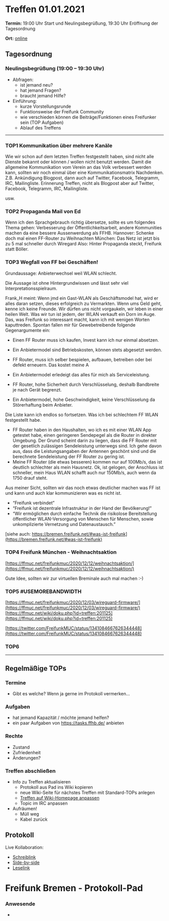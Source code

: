# Treffen 01.01.2021

**Termin:** 19:00 Uhr Start und Neulingsbegrüßung, 19:30 Uhr Eröffnung der Tagesordnung

**Ort:** [online](https://bremen.freifunk.net/to/videokonf)

## Tagesordnung
### Neulingsbegrüßung (19:00 – 19:30 Uhr)

- Abfragen:
    - ist jemand neu?
    - hat jemand Fragen?
    - braucht jemand Hilfe?
- Einführung:
    - kurze Vorstellungsrunde
    - Funktionsweise der Freifunk Community
    - wie verschieden können die Beiträge/Funktionen eines Freifunker sein (TOP Aufgaben)
    - Ablauf des Treffens

---
### TOP1 Kommunikation über mehrere Kanäle
Wie wir schon auf dem letzten Treffen festgestellt haben, sind nicht alle Dienste bekannt oder können / wollen nicht benutzt werden.
Damit die allgemeine Kommunikation vom Verein an das Volk verbessert werden kann, sollten wir noch einmal über eine Kommunikationsmatrix Nachdenken.
Z.B. Ankündigung Blogpost, dann auch auf Twitter, Facebook, Telegramm, IRC, Mailingliste.
Erinnerung Treffen, nicht als Blogpost aber auf Twitter, Facebook, Telegramm, IRC, Mailingliste.

usw.


### TOP2 Propaganda Mail von Ed
Wenn ich den Sprachgebrauch richtig übersetze, sollte es um folgendes Thema gehen:
Verbesserung der Öffentlichkeitsarbeit, andere Kommunities machen da eine bessere Aussenwerdung als FFHB.
Hannover: Schenke doch mal einen FF-Router zu Weihnachten
München: Das Netz ist jetzt bis zu 5 mal schneller durch Wiregard
Also: Hinter Propaganda steckt, Freifunk statt Böller.


### TOP3 Wegfall von FF bei Geschäften!
Grundaussage: Anbieterwechsel weil WLAN schlecht.

Die Aussage ist ohne Hintergrundwissen und lässt sehr viel Interpretationsspielraum.

Frank_H meint: Wenn jmd ein Gast-WLAN als Geschäftsmodel hat, wird er alles daran setzen, dieses erfolgreich zu Vermarkten.
Wenn ums Geld geht, kenne ich keine Freunde. Wir dürfen uns nicht vorgaukeln, wir leben in einer heilen Welt. Was wir tun ist jedem, der WLAN verkauft
ein Dorn im Auge. Das, was Freifunk so interessant macht, kann ich mit wenigen Worten kaputtreden.
Spontan fallen mir für Gewebetreibende folgende Gegenargumente ein:
- Einen FF Router muss ich kaufen, Invest kann ich nur einmal absetzen.
- Ein Anbietermodel sind Betriebskosten, können stets abgesetzt werden.

- FF Router, muss ich selber bespielen, aufbauen, betreiben  oder bei defekt erneuern. Das kostet meine A
- Ein Anbietermodel erledeigt das alles für mich als Serviceleistung.

- FF Router, hohe Sicherheit durch Verschlüsselung, deshalb Bandbreite je nach Gerät begrenzt.
- Ein Anbietermodel, hohe Geschwindigkeit, keine Verschlüsselung da Störerhaftung beim Anbieter.

Die Liste kann ich endlos so fortsetzen. Was ich bei schlechtem FF WLAN festgestellt habe.
- FF Router haben in den Haushalten, wo ich es mit einer WLAN App getestet habe, einen geringeren Sendepegel
  als die Router in direkter Umgebung. Der Grund scheint darin zu liegen, dass die FF Router mit der gesetlich zulässigen Sendeleistung unterwegs sind. Ich gehe davon aus, dass die Leistungsangaben der Antennen geschönt sind und die berechnete Sendeleistung der FF Router zu gering ist.
- Meine FF Router (die etwas besseren) kommen nur auf 100Mb/s, das ist deutlich schlechter als mein Hausnetz. Ok, ist gelogen, der Anschluss ist schneller, mein Haus WLAN schafft auch nur 150Mb/s, auch wenn da 1750 drauf steht. 

Aus meiner Sicht, sollten wir das noch etwas deutlicher machen was FF ist und kann und auch klar kommunizieren was es nicht ist.
- “Freifunk verbindet”
- “Freifunk ist dezentrale Infrastruktur in der Hand der Bevölkerung!”
- “Wir ermöglichen durch einfache Technik die risikolose Bereitstellung öffentlicher WLAN-Versorgung von Menschen für Menschen, sowie unkomplizierte Vernetzung und Datenaustausch.” 

[siehe auch: https://bremen.freifunk.net/#was-ist-freifunk](https://bremen.freifunk.net/#was-ist-freifunk)

### TOP4 Freifunk München - Weihnachtsaktion
[https://ffmuc.net/freifunkmuc/2020/12/12/weihnachtsaktion/](https://ffmuc.net/freifunkmuc/2020/12/12/weihnachtsaktion/)

Gute Idee, sollten wir zur virtuellen Breminale auch mal machen :-)

### TOP5 #USEMOREBANDWIDTH
[https://ffmuc.net/freifunkmuc/2020/12/03/wireguard-firmware/](https://ffmuc.net/freifunkmuc/2020/12/03/wireguard-firmware/)
[https://ffmuc.net/wiki/doku.php?id=treffen:201125](https://ffmuc.net/wiki/doku.php?id=treffen:201125)

[https://twitter.com/FreifunkMUC/status/1341084667626344448](https://twitter.com/FreifunkMUC/status/1341084667626344448)

### TOP6



---
## Regelmäßige TOPs

### Termine

- Gibt es welche? Wenn ja gerne im Protokoll vermerken...

### Aufgaben

- hat jemand Kapazität / möchte jemand helfen?
- ein paar Aufgaben von https://tasks.ffhb.de/ anbieten

### Rechte

- Zustand
- Zufriedenheit
- Änderungen?

### Treffen abschließen

- Info zu Treffen aktualisieren
  - Protokoll aus Pad ins Wiki kopieren
  - neue Wiki-Seite für nächstes Treffen mit Standard-TOPs anlegen
  - [Treffen auf Wiki-Homepage anpassen](https://wiki.bremen.freifunk.net/Home)
  - Topic im IRC anpassen
- Aufräumen!
  - Müll weg
  - Kabel zurück

## Protokoll

Live Kollaboration:

* [Schreiblink](https://hackmd.io/AwDgnA7ATArKC0BGGBjAzPALAUzSeARgYgGzxQAmEFFwiKBEKAhkA===?edit)
* [Side-by-side](https://hackmd.io/AwDgnA7ATArKC0BGGBjAzPALAUzSeARgYgGzxQAmEFFwiKBEKAhkA===?both)
* [Leselink](https://hackmd.io/AwDgnA7ATArKC0BGGBjAzPALAUzSeARgYgGzxQAmEFFwiKBEKAhkA===?view)

# Freifunk Bremen - Protokoll-Pad

### Anwesende
- 